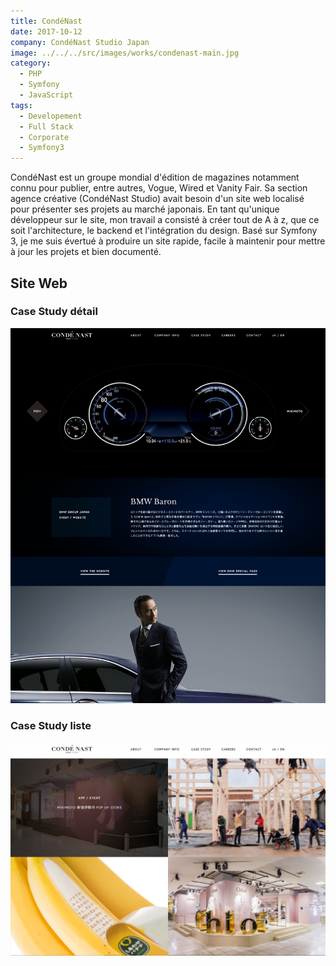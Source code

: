 ```yaml
---
title: CondéNast
date: 2017-10-12
company: CondéNast Studio Japan
image: ../../../src/images/works/condenast-main.jpg
category:
  - PHP
  - Symfony
  - JavaScript
tags:
  - Developement
  - Full Stack
  - Corporate
  - Symfony3
---
```


CondéNast est un groupe mondial d'édition de magazines notamment connu pour publier, entre autres, Vogue, Wired et Vanity Fair. Sa section agence créative (CondéNast Studio) avait besoin d'un site web localisé pour présenter ses projets au marché japonais. En tant qu'unique développeur sur le site, mon travail a consisté à créer tout de A à z, que ce soit l'architecture, le backend et l'intégration du design. Basé sur Symfony 3, je me suis évertué à produire un site rapide, facile à maintenir pour mettre à jour les projets et bien documenté.

## Site Web

### Case Study détail

![Case Study détail](./03_condenast_casestudy_detail.jpg)

### Case Study liste

![Case Study liste](./02_condenast_casestudy_list.jpg)
